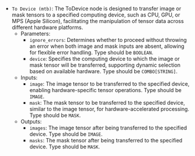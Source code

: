 - `To Device (mtb)`: The ToDevice node is designed to transfer image or mask tensors to a specified computing device, such as CPU, GPU, or MPS (Apple Silicon), facilitating the manipulation of tensor data across different hardware platforms.
    - Parameters:
        - `ignore_errors`: Determines whether to proceed without throwing an error when both image and mask inputs are absent, allowing for flexible error handling. Type should be `BOOLEAN`.
        - `device`: Specifies the computing device to which the image or mask tensor will be transferred, supporting dynamic selection based on available hardware. Type should be `COMBO[STRING]`.
    - Inputs:
        - `image`: The image tensor to be transferred to the specified device, enabling hardware-specific tensor operations. Type should be `IMAGE`.
        - `mask`: The mask tensor to be transferred to the specified device, similar to the image tensor, for hardware-accelerated processing. Type should be `MASK`.
    - Outputs:
        - `images`: The image tensor after being transferred to the specified device. Type should be `IMAGE`.
        - `masks`: The mask tensor after being transferred to the specified device. Type should be `MASK`.
